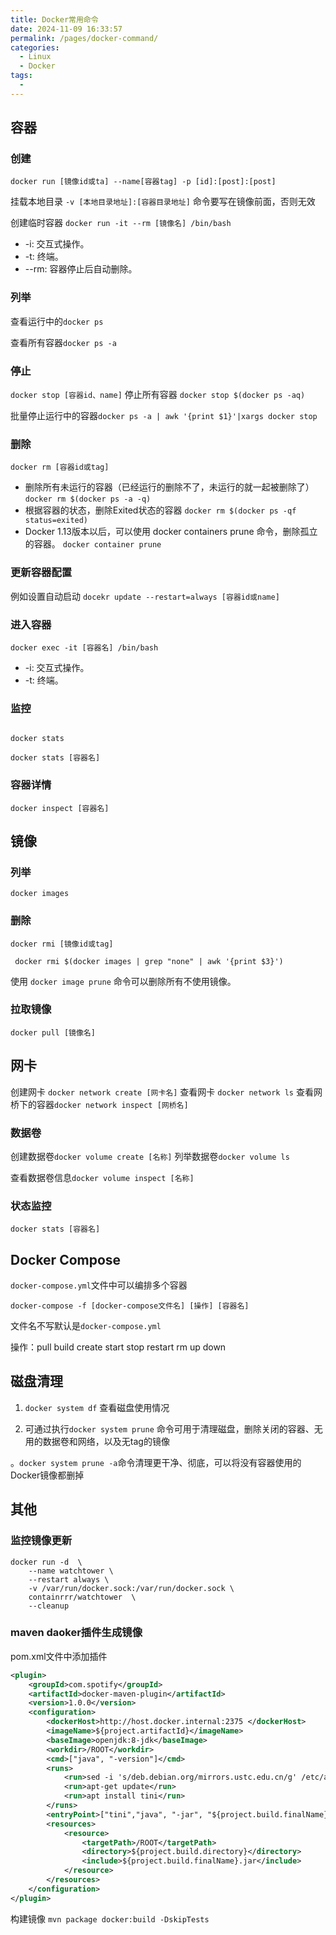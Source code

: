 ```yaml
---
title: Docker常用命令
date: 2024-11-09 16:33:57
permalink: /pages/docker-command/
categories:
  - Linux
  - Docker
tags:
  - 
---
```


## 容器

### 创建

`docker run [镜像id或ta] --name[容器tag] -p [id]:[post]:[post]`

挂载本地目录 `-v [本地目录地址]:[容器目录地址]`  命令要写在镜像前面，否则无效

创建临时容器 `docker run -it --rm [镜像名] /bin/bash`
- -i: 交互式操作。
- -t: 终端。
- --rm: 容器停止后自动删除。


### 列举

查看运行中的`docker ps`

查看所有容器`docker ps -a`  

### 停止

`docker stop [容器id、name]`
停止所有容器 `docker stop $(docker ps -aq)`

批量停止运行中的容器`docker ps -a | awk '{print $1}'|xargs docker stop`

### 删除

`docker rm [容器id或tag]`

- 删除所有未运行的容器（已经运行的删除不了，未运行的就一起被删除了）
`docker rm $(docker ps -a -q)`
- 根据容器的状态，删除Exited状态的容器
`docker rm $(docker ps -qf status=exited)`
- Docker 1.13版本以后，可以使用 docker containers prune 命令，删除孤立的容器。
`docker container prune`

### 更新容器配置

例如设置自动启动 `docekr update --restart=always [容器id或name]`

### 进入容器

`docker exec -it [容器名] /bin/bash`

- -i: 交互式操作。
- -t: 终端。

### 监控

```shell

docker stats

docker stats [容器名]
```



### 容器详情

`docker inspect [容器名]`

## 镜像

### 列举

`docker images`

### 删除

`docker rmi [镜像id或tag]`

```shell
 docker rmi $(docker images | grep "none" | awk '{print $3}')
 ```

 使用 `docker image prune` 命令可以删除所有不使用镜像。

### 拉取镜像

`docker pull [镜像名]`


## 网卡

创建网卡 `docker network create [网卡名]`
查看网卡 `docker network ls`
查看网桥下的容器`docker network inspect [网桥名]`

### 数据卷

创建数据卷`docker volume create [名称]`
列举数据卷`docker volume ls`

查看数据卷信息`docker volume inspect [名称]`

### 状态监控

`docker stats [容器名]`

## Docker Compose

`docker-compose.yml`文件中可以编排多个容器

`docker-compose -f [docker-compose文件名] [操作] [容器名]`

文件名不写默认是`docker-compose.yml`

操作：pull build create start stop restart rm up down

## 磁盘清理

1. `docker system df` 查看磁盘使用情况

2. 可通过执行`docker system prune` 命令可用于清理磁盘，删除关闭的容器、无用的数据卷和网络，以及无tag的镜像

。` docker system prune -a `命令清理更干净、彻底，可以将没有容器使用的Docker镜像都删掉

## 其他

### 监控镜像更新

```shell
docker run -d  \
    --name watchtower \
    --restart always \
    -v /var/run/docker.sock:/var/run/docker.sock \
    containrrr/watchtower  \
    --cleanup
```

### maven daoker插件生成镜像

pom.xml文件中添加插件

```xml
<plugin>
    <groupId>com.spotify</groupId>
    <artifactId>docker-maven-plugin</artifactId>
    <version>1.0.0</version>
    <configuration>
        <dockerHost>http://host.docker.internal:2375 </dockerHost>
        <imageName>${project.artifactId}</imageName>
        <baseImage>openjdk:8-jdk</baseImage>
        <workdir>/ROOT</workdir>
        <cmd>["java", "-version"]</cmd>
        <runs>
            <run>sed -i 's/deb.debian.org/mirrors.ustc.edu.cn/g' /etc/apt/sources.list</run>
            <run>apt-get update</run>
            <run>apt install tini</run>
        </runs>
        <entryPoint>["tini","java", "-jar", "${project.build.finalName}.jar"]</entryPoint>
        <resources>
            <resource>
                <targetPath>/ROOT</targetPath>
                <directory>${project.build.directory}</directory>
                <include>${project.build.finalName}.jar</include>
            </resource>
        </resources>
    </configuration>
</plugin>
```
构建镜像 `mvn package docker:build -DskipTests`


